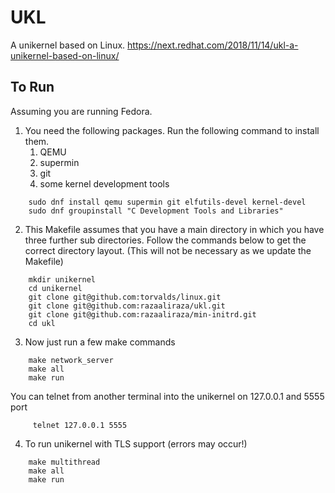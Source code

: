 # UKL

A unikernel based on Linux.
https://next.redhat.com/2018/11/14/ukl-a-unikernel-based-on-linux/

## To Run

Assuming you are running Fedora.

1. You need the following packages. Run the following command to install them.
	1. QEMU
	2. supermin
	3. git
	4. some kernel development tools
```
    sudo dnf install qemu supermin git elfutils-devel kernel-devel
    sudo dnf groupinstall "C Development Tools and Libraries"
```

2. This Makefile assumes that you have a main directory in which you have three further sub directories. Follow the commands below to get the correct directory layout. (This will not be necessary as we update the Makefile)
```
    mkdir unikernel
    cd unikernel
    git clone git@github.com:torvalds/linux.git
    git clone git@github.com:razaaliraza/ukl.git
    git clone git@github.com:razaaliraza/min-initrd.git
    cd ukl
```

3. Now just run a few make commands
```
    make network_server
    make all
    make run
```
You can telnet from another terminal into the unikernel on 127.0.0.1 and 5555 port
```
     telnet 127.0.0.1 5555
```

4. To run unikernel with TLS support (errors may occur!)

```
    make multithread
    make all
    make run
```
